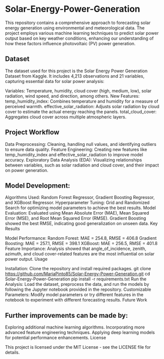 # Solar-Energy-Power-Generation


This repository contains a comprehensive approach to forecasting solar energy generation using environmental and meteorological data. The project employs various machine learning techniques to predict solar power output based on key weather conditions, enhancing our understanding of how these factors influence photovoltaic (PV) power generation.

## Dataset

The dataset used for this project is the Solar Energy Power Generation Dataset from Kaggle. It includes 4,213 observations and 21 variables, capturing essential data for solar power analysis:

Variables: Temperature, humidity, cloud cover (high, medium, low), solar radiation, wind speed, and direction, among others.
New Features:
temp_humidity_index: Combines temperature and humidity for a measure of perceived warmth.
effective_solar_radiation: Adjusts solar radiation by cloud cover to estimate the actual energy reaching the panels.
total_cloud_cover: Aggregates cloud cover across multiple atmospheric layers.

## Project Workflow

Data Preprocessing: Cleaning, handling null values, and identifying outliers to ensure data quality.
Feature Engineering: Creating new features like temp_humidity_index and effective_solar_radiation to improve model accuracy.
Exploratory Data Analysis (EDA): Visualizing relationships between variables, such as solar radiation and cloud cover, and their impact on power generation.

## Model Development:
Algorithms Used: Random Forest Regressor, Gradient Boosting Regressor, and XGBoost Regressor.
Hyperparameter Tuning: Grid and Randomized Search for optimizing model parameters to achieve the best results.
Model Evaluation: Evaluated using Mean Absolute Error (MAE), Mean Squared Error (MSE), and Root Mean Squared Error (RMSE). Gradient Boosting showed the best RMSE, indicating good generalization on unseen data.
Key Results

Model Performance:
Random Forest: MAE = 254.8, RMSE = 406.8
Gradient Boosting: MAE = 257.1, RMSE = 398.1
XGBoost: MAE = 256.5, RMSE = 401.8
Feature Importance: Analysis showed that angle_of_incidence, zenith, azimuth, and cloud cover-related features are the most influential on solar power output.
Usage

Installation: Clone the repository and install required packages.
git clone https://github.com/MariaPinto85/Solar-Energy-Power-Generation.git
cd Solar-Energy-Power-Generation
pip install -r requirements.txt
Run the Analysis: Load the dataset, preprocess the data, and run the models by following the Jupyter notebook provided in the repository.
Customizable Parameters: Modify model parameters or try different features in the notebook to experiment with different forecasting results.
Future Work

## Further improvements can be made by:

Exploring additional machine learning algorithms.
Incorporating more advanced feature engineering techniques.
Applying deep learning models for potential performance enhancements.
License

This project is licensed under the MIT License - see the LICENSE file for details.

